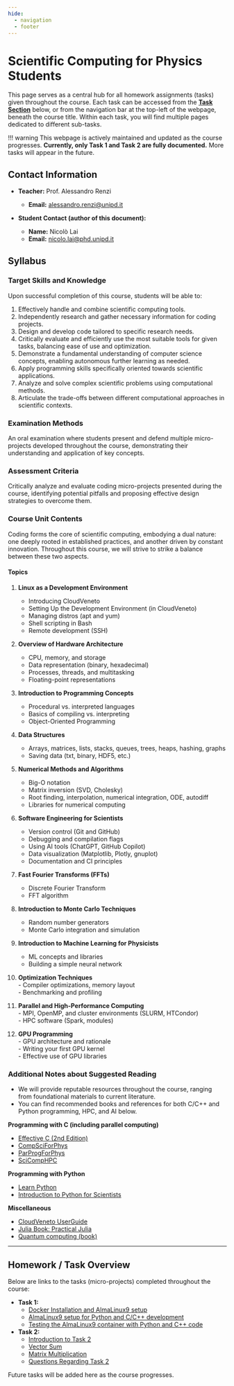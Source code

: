 ```yaml
---
hide:
  - navigation
  - footer
---
```


# Scientific Computing for Physics Students

This page serves as a central hub for all homework assignments (tasks) given throughout the course. Each task can be accessed from the **[Task Section](#homework--task-overview)** below, or from the navigation bar at the top-left of the webpage, beneath the course title. Within each task, you will find multiple pages dedicated to different sub-tasks.

!!! warning
    This webpage is actively maintained and updated as the course progresses. **Currently, only Task 1 and Task 2 are fully documented.** More tasks will appear in the future.


## Contact Information

- **Teacher:** Prof. Alessandro Renzi
    - **Email:** alessandro.renzi@unipd.it

- **Student Contact (author of this document):**
    - **Name:** Nicolò Lai  
    - **Email:** nicolo.lai@phd.unipd.it


## Syllabus

### Target Skills and Knowledge
Upon successful completion of this course, students will be able to:

1. Effectively handle and combine scientific computing tools.
2. Independently research and gather necessary information for coding projects.
3. Design and develop code tailored to specific research needs.
4. Critically evaluate and efficiently use the most suitable tools for given tasks, balancing ease of use and optimization.
5. Demonstrate a fundamental understanding of computer science concepts, enabling autonomous further learning as needed.
6. Apply programming skills specifically oriented towards scientific applications.
7. Analyze and solve complex scientific problems using computational methods.
8. Articulate the trade-offs between different computational approaches in scientific contexts.


### Examination Methods
An oral examination where students present and defend multiple micro-projects developed throughout the course, demonstrating their understanding and application of key concepts.

### Assessment Criteria
Critically analyze and evaluate coding micro-projects presented during the course, identifying potential pitfalls and proposing effective design strategies to overcome them.

### Course Unit Contents
Coding forms the core of scientific computing, embodying a dual nature: one deeply rooted in established practices, and another driven by constant innovation. Throughout this course, we will strive to strike a balance between these two aspects.

#### Topics

1. **Linux as a Development Environment**  
      - Introducing CloudVeneto  
      - Setting Up the Development Environment (in CloudVeneto)  
      - Managing distros (apt and yum)  
      - Shell scripting in Bash  
      - Remote development (SSH)

2. **Overview of Hardware Architecture**  
      - CPU, memory, and storage  
      - Data representation (binary, hexadecimal)  
      - Processes, threads, and multitasking  
      - Floating-point representations

3. **Introduction to Programming Concepts**  
      - Procedural vs. interpreted languages  
      - Basics of compiling vs. interpreting  
      - Object-Oriented Programming

4. **Data Structures**  
      - Arrays, matrices, lists, stacks, queues, trees, heaps, hashing, graphs  
      - Saving data (txt, binary, HDF5, etc.)

5. **Numerical Methods and Algorithms**  
      - Big-O notation  
      - Matrix inversion (SVD, Cholesky)  
      - Root finding, interpolation, numerical integration, ODE, autodiff  
      - Libraries for numerical computing

6. **Software Engineering for Scientists**  
      - Version control (Git and GitHub)  
      - Debugging and compilation flags  
      - Using AI tools (ChatGPT, GitHub Copilot)  
      - Data visualization (Matplotlib, Plotly, gnuplot)  
      - Documentation and CI principles

7. **Fast Fourier Transforms (FFTs)**  
      - Discrete Fourier Transform  
      - FFT algorithm

8. **Introduction to Monte Carlo Techniques**  
      - Random number generators  
      - Monte Carlo integration and simulation

9. **Introduction to Machine Learning for Physicists**  
      - ML concepts and libraries  
      - Building a simple neural network

10. **Optimization Techniques**  
        - Compiler optimizations, memory layout  
        - Benchmarking and profiling

11. **Parallel and High-Performance Computing**  
        - MPI, OpenMP, and cluster environments (SLURM, HTCondor)  
        - HPC software (Spark, modules)

12. **GPU Programming**  
        - GPU architecture and rationale  
        - Writing your first GPU kernel  
        - Effective use of GPU libraries


### Additional Notes about Suggested Reading
- We will provide reputable resources throughout the course, ranging from foundational materials to current literature.
- You can find recommended books and references for both C/C++ and Python programming, HPC, and AI below.

**Programming with C (including parallel computing)**  
- [Effective C (2nd Edition)](https://nostarch.com/effective-c-2nd-edition)  
- [CompSciForPhys](https://github.com/tgmattso/CompSciForPhys)  
- [ParProgForPhys](https://github.com/tgmattso/ParProgForPhys)  
- [SciCompHPC](https://github.com/tgmattso/SciCompHPC/tree/main)

**Programming with Python**  
- [Learn Python](https://www.learnpython.org)  
- [Introduction to Python for Scientists](https://nostarch.com/python-tools-scientists)

**Miscellaneous**  
- [CloudVeneto UserGuide](https://userguide.cloudveneto.it/en/latest/)  
- [Julia Book: Practical Julia](https://nostarch.com/practical-julia)  
- [Quantum computing (book)](https://nostarch.com/quantum-computingv)  

---

## Homework / Task Overview <a name="homework--task-overview"></a>

Below are links to the tasks (micro-projects) completed throughout the course:

- **Task 1:** 
    - [Docker Installation and AlmaLinux9 setup](task1/install_docker.md)  
    - [AlmaLinux9 setup for Python and C/C++ development](task1/custom_docker.md)  
    - [Testing the AlmaLinux9 container with Python and C++ code](task1/test_py_cpp.md)
- **Task 2:** 
    - [Introduction to Task 2](task2/intro.md)
    - [Vector Sum](task2/vector_sum.md)
    - [Matrix Multiplication](task2/matrix_mult.md)
    - [Questions Regarding Task 2](task2/questions.md)

Future tasks will be added here as the course progresses. 
